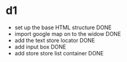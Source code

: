 # d1

- set up the base HTML structure DONE
- import google map on to the widow DONE
- add the text store locator DONE
- add input box DONE
- add store store list container DONE